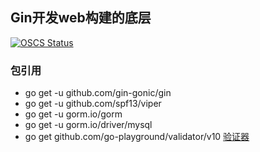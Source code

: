 ## Gin开发web构建的底层

[![OSCS Status](https://www.oscs1024.com/platform/badge/MarkGaoGit/skeleton.svg?size=small)](https://www.oscs1024.com/project/MarkGaoGit/skeleton?ref=badge_small)


### 包引用
- go get -u github.com/gin-gonic/gin
- go get -u github.com/spf13/viper
- go get -u gorm.io/gorm
- go get -u gorm.io/driver/mysql 
- go get github.com/go-playground/validator/v10 [验证器](https://godoc.org/github.com/go-playground/validator)
